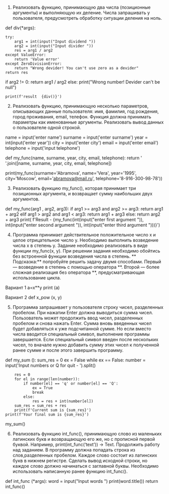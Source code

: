  1. Реализовать функцию, принимающую два числа (позиционные аргументы)
и выполняющую их деление. Числа запрашивать у пользователя, предусмотреть
обработку ситуации деления на ноль.

def div(*args):

    try:
        arg1 = int(input("Input dividend "))
        arg2 = int(input("Input divider "))
        res = arg1 / arg2
    except ValueError:
        return 'Value error'
    except ZeroDivisionError:
        return "Wrong devider! You can't use zero as a devider"
    return res
 if arg2 != 0:
        return arg1 / arg2
    else:
        print("Wrong number! Devider can't be null")

    print(f'result  {div()}')
    
  2. Реализовать функцию, принимающую несколько параметров, описывающих данные пользователя:
  имя, фамилия, год рождения, город проживания, email, телефон. 
  Функция должна принимать параметры как именованные аргументы.
  Реализовать вывод данных о пользователе одной строкой.
  
name = input('enter name')
surname = input('enter surname')
year = int(input('enter year'))
city = input('enter city')
email = input('enter email')
telephone = input('input telephone')


def my_func(name, surname, year, city, email, telephone):
    return ' '.join([name, surname, year, city, email, telephone])


print(my_func(surname='Abramova', name='Vera', year='1995', city='Moscow', email='abramova@mail.ru',
              telephone='8-916-300-98-78'))
              
              
3. Реализовать функцию my_func(), которая принимает три позиционных аргумента,
и возвращает сумму наибольших двух аргументов.

def my_func(arg1 , arg2, arg3):
    if arg1 >= arg3 and arg2 >= arg3:
        return arg1 + arg2
    elif arg1 > arg2 and arg1 < arg3:
        return arg1 + arg3
    else:
        return arg2 + arg3
    print(
        f'Result - {my_func(int(input("enter first argument ")), int(input("enter second argument ")), int(input("enter third argument ")))}')
        
        
4. Программа принимает действительное положительное число x и целое отрицательное число y.
Необходимо выполнить возведение числа x в степень y. 
Задание необходимо реализовать в виде функции my_func(x, y).
При решении задания необходимо обойтись без встроенной функции возведения числа в степень.
** Подсказка:** попробуйте решить задачу двумя способами. Первый — возведение в степень с помощью оператора **. 
Второй — более сложная реализация без оператора **, предусматривающая использование цикла.
 
 Вариант 1
a=x**y
print (a)

Вариант 2
def x_pow (x, y)

5. Программа запрашивает у пользователя строку чисел, разделенных пробелом. 
При нажатии Enter должна выводиться сумма чисел.
Пользователь может продолжить ввод чисел, разделенных пробелом и снова нажать Enter.
Сумма вновь введенных чисел будет добавляться к уже подсчитанной сумме.
Но если вместо числа вводится специальный символ, выполнение программы завершается.
Если специальный символ введен после нескольких чисел, 
то вначале нужно добавить сумму этих чисел к полученной ранее сумме и после этого завершить программу.

def my_sum ():
    sum_res = 0
    ex = False
    while ex == False:
        number = input('Input numbers or Q for quit - ').split()

        res = 0
        for el in range(len(number)):
            if number[el] == 'q' or number[el] == 'Q':
                ex = True
                break
            else:
                res = res + int(number[el])
        sum_res = sum_res + res
        print(f'Current sum is {sum_res}')
    print(f'Your final sum is {sum_res}')


my_sum() 


6. Реализовать функцию int_func(), принимающую слово из маленьких латинских букв и возвращающую его же,
но с прописной первой буквой. Например, print(int_func(‘text’)) -> Text.
Продолжить работу над заданием. В программу должна попадать строка из слов,разделенных пробелом. 
Каждое слово состоит из латинских букв в нижнем регистре.
Сделать вывод исходной строки, но каждое слово должно начинаться с заглавной буквы.
Необходимо использовать написанную ранее функцию int_func().

  def int_func (*args):
    word = input("Input words ")
    print(word.title())
    return
int_func() 
